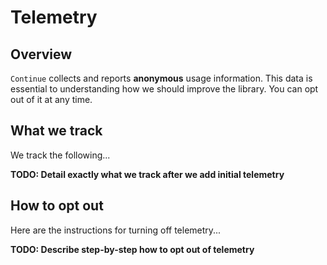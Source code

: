 # Telemetry

## Overview

`Continue` collects and reports **anonymous** usage information. This data is essential to understanding how we should improve the library. You can opt out of it at any time.

## What we track

We track the following...

**TODO: Detail exactly what we track after we add initial telemetry**

## How to opt out

Here are the instructions for turning off telemetry...

**TODO: Describe step-by-step how to opt out of telemetry**